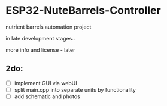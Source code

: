# ESP32-NuteBarrels-Controller
nutrient barrels automation project

in late development stages..

more info and license - later


## 2do:
 - [ ] implement GUI via webUI
 - [ ] split main.cpp into separate units by functionality
 - [ ] add schematic and photos
